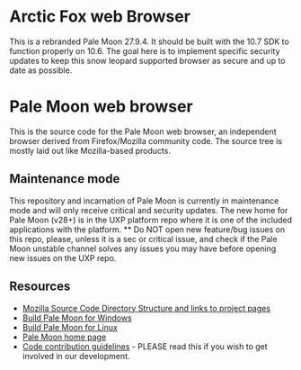 # Arctic Fox web Browser

This is a rebranded Pale Moon 27.9.4. It should be built with the 10.7 SDK to function properly on 10.6.
The goal here is to implement specific security updates to keep this snow leopard supported browser as secure and up to date as possible. 

# Pale Moon web browser

This is the source code for the Pale Moon web browser, an independent
browser derived from Firefox/Mozilla community code. The source tree is
mostly laid out like Mozilla-based products.

## Maintenance mode

This repository and incarnation of Pale Moon is currently in maintenance mode and will only receive critical and security updates.
The new home for Pale Moon (v28+) is in the UXP platform repo where it is one of the included applications with the platform.
** Do NOT open new feature/bug issues on this repo, please, unless it is a sec or critical issue, and check if the Pale Moon unstable channel solves any issues you may have before opening new issues on the UXP repo.

## Resources

 * [Mozilla Source Code Directory Structure and links to project pages](https://developer.mozilla.org/en/Mozilla_Source_Code_Directory_Structure)
 * [Build Pale Moon for Windows](https://forum.palemoon.org/viewtopic.php?f=19&t=13556)
 * [Build Pale Moon for Linux](https://developer.palemoon.org/Developer_Guide:Build_Instructions/Pale_Moon/Linux)
 * [Pale Moon home page](http://www.palemoon.org/)
 * [Code contribution guidelines](https://github.com/MoonchildProductions/Pale-Moon/wiki/Code-contribution-guidelines) - PLEASE read this if you wish to get involved in our development.
